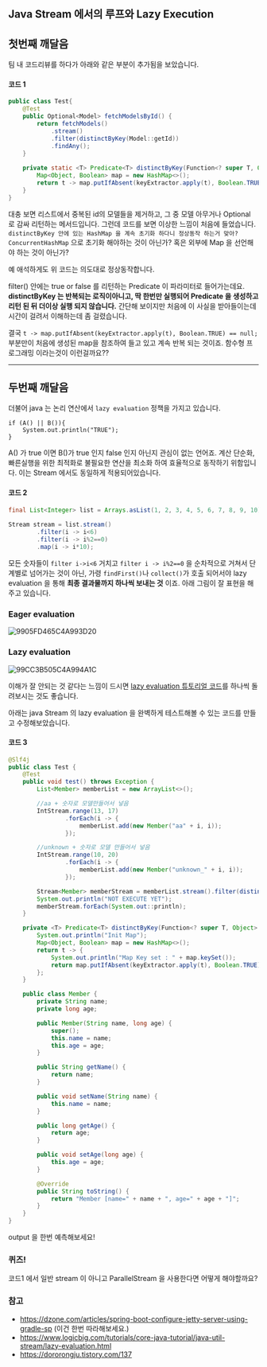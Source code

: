 ## Java Stream 에서의 루프와 Lazy Execution
## 첫번째 깨달음
팀 내 코드리뷰를 하다가 아래와 같은 부분이 추가됨을 보았습니다. 
#### 코드 1
```java
public class Test{
	@Test
	public Optional<Model> fetchModelsById() {
		return fetchModels()
			.stream()
			.filter(distinctByKey(Model::getId))
			.findAny();
	}
	
	private static <T> Predicate<T> distinctByKey(Function<? super T, Object> keyExtractor) {
		Map<Object, Boolean> map = new HashMap<>();
		return t -> map.putIfAbsent(keyExtractor.apply(t), Boolean.TRUE) == null;
	}
}
```
대충 보면 리스트에서 중복된 id의 모델들을 제거하고, 그 중 모델 아무거나 Optional 로 감싸 리턴하는 메서드입니다.
그런데 코드를 보면 이상한 느낌이 처음에 들었습니다.
`distinctByKey 안에 있는 HashMap 을 계속 초기화 하다니 정상동작 하는거 맞아?`
`ConcurrentHashMap` 으로 초기화 해야하는 것이 아닌가? 
혹은 외부에 Map 을 선언해야 하는 것이 아닌가?

예 애석하게도 위 코드는 의도대로 정상동작합니다.

filter() 안에는 true or false 를 리턴하는 Predicate 이 파라미터로 들어가는데요.
**distinctByKey 는 반복되는 로직이아니고, 딱 한번만 실행되어 Predicate 을 생성하고 리턴 된 뒤 더이상 실행 되지 않습니다.**
간단해 보이지만 처음에 이 사실을 받아들이는데 시간이 걸려서 이해하는데 좀 걸렸습니다. 

결국 `t -> map.putIfAbsent(keyExtractor.apply(t), Boolean.TRUE) == null;` 부분만이 처음에 생성된 map을 참조하여 들고 있고 계속 반복 되는 것이죠.
함수형 프로그래밍 이라는것이 이런걸까요??

-----------------------------------------

## 두번째 깨달음
더불어 java 는 논리 연산에서 `lazy evaluation` 정책을 가지고 있습니다.
```
if (A() || B()){
	System.out.println("TRUE");
}
```
A() 가 true 이면 B()가 true 인지 false 인지 아닌지 관심이 없는 언어죠.
계산 단순화, 빠른실행을 위한 최적화로 불필요한 연산을 최소화 하여 효율적으로 동작하기 위함입니다. 
이는 Stream 에서도 동일하게 적용되어있습니다.

#### 코드 2
```java
final List<Integer> list = Arrays.asList(1, 2, 3, 4, 5, 6, 7, 8, 9, 10);
 
Stream stream = list.stream()
        .filter(i -> i<6)
        .filter(i -> i%2==0)
        .map(i -> i*10);
``` 

모든 숫자들이 `filter i->i<6` 거치고 `filter i -> i%2==0` 을 순차적으로 거쳐서 단계별로 넘어가는 것이 아닌, 
가령 `findFirst()`나 `collect()`가 호출 되어서야 lazy evaluation 을 통해 **최종 결과물까지 하나씩 보내는 것** 이죠. 
아래 그림이 잘 표현을 해주고 있습니다.  
 
### Eager evaluation
![9905FD465C4A993D20](https://user-images.githubusercontent.com/22016317/66792825-6b0f9800-ef35-11e9-90f5-15fa3c8ccf0a.gif)

### Lazy evaluation
![99CC3B505C4A994A1C](https://user-images.githubusercontent.com/22016317/66792837-85497600-ef35-11e9-8800-270d7d84d9d7.gif)

이해가 잘 안되는 것 같다는 느낌이 드시면 [lazy evaluation 튜토리얼 코드](https://dzone.com/articles/spring-boot-configure-jetty-server-using-gradle-sp)를 하나씩 돌려보시는 것도 좋습니다.

아래는 java Stream 의 lazy evaluation 을 완벽하게 테스트해볼 수 있는 코드를 만들고 수정해보았습니다.
#### 코드 3
```java
@Slf4j
public class Test {
	@Test
	public void test() throws Exception {
		List<Member> memberList = new ArrayList<>();

		//aa + 숫자로 모델만들어서 넣음
		IntStream.range(13, 17)
				.forEach(i -> {
					memberList.add(new Member("aa" + i, i));
				});

		//unknown + 숫자로 모델 만들어서 넣음
		IntStream.range(10, 20)
				.forEach(i -> {
					memberList.add(new Member("unknown_" + i, i));
				});

		Stream<Member> memberStream = memberList.stream().filter(distinctByKey(m -> m.getAge()));
		System.out.println("NOT EXECUTE YET");
		memberStream.forEach(System.out::println);
	}

	private <T> Predicate<T> distinctByKey(Function<? super T, Object> keyExtractor) {
		System.out.println("Init Map");
		Map<Object, Boolean> map = new HashMap<>();
		return t -> {
			System.out.println("Map Key set : " + map.keySet());
			return map.putIfAbsent(keyExtractor.apply(t), Boolean.TRUE) == null;
		};
	}

	public class Member {
		private String name;
		private long age;

		public Member(String name, long age) {
			super();
			this.name = name;
			this.age = age;
		}

		public String getName() {
			return name;
		}

		public void setName(String name) {
			this.name = name;
		}

		public long getAge() {
			return age;
		}

		public void setAge(long age) {
			this.age = age;
		}

		@Override
		public String toString() {
			return "Member [name=" + name + ", age=" + age + "]";
		}
	}
}
```
output 을 한번 예측해보세요!

### 퀴즈!
코드1 에서 일반 stream 이 아니고 ParallelStream 을 사용한다면 어떻게 해야할까요?
 

### 참고 
- https://dzone.com/articles/spring-boot-configure-jetty-server-using-gradle-sp (이건 한번 따라해보세요.)
- https://www.logicbig.com/tutorials/core-java-tutorial/java-util-stream/lazy-evaluation.html
- https://dororongju.tistory.com/137